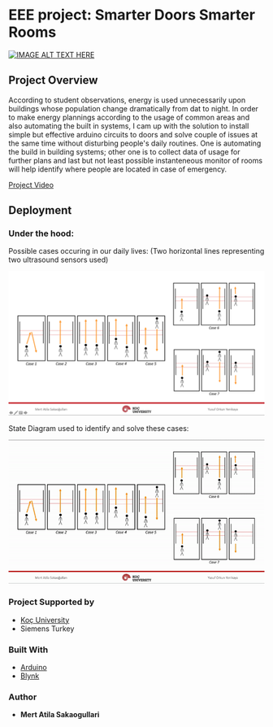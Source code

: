 # EEE project: Smarter Doors Smarter Rooms

[![IMAGE ALT TEXT HERE](https://img.youtube.com/vi/Bje5tg9hI5Y&t=8s/maxresdefault.jpg)](https://www.youtube.com/watch?v=Bje5tg9hI5Y&t=8s)

## Project Overview
According to student observations, energy is used unnecessarily upon buildings whose population change dramatically from dat to night. In order to make energy plannings according to the usage of common areas and also automating the built in systems, I cam up with the solution to install simple but effective arduino circuits to doors and solve couple of issues at the same time without disturbing people's daily routines. One is automating the build in building systems; other one is to collect data of usage for further plans and last but not least possible instanteneous monitor of rooms will help identify where people are located in case of emergency. 

[Project Video](https://www.youtube.com/watch?v=Bje5tg9hI5Y&t=8s)

## Deployment

### Under the hood:

Possible cases occuring in our daily lives:
(Two horizontal lines representing two ultrasound sensors used)

![picture](https://github.com/Matiatus/Smarter-Doors-Smarter-Rooms/blob/master/images/Cases.png)

State Diagram used to identify and solve these cases: 

![](https://github.com/Matiatus/Smarter-Doors-Smarter-Rooms/blob/master/images/States.gif)

### Project Supported by

* [Koç University](https://www.ku.edu.tr)
* Siemens Turkey


### Built With

* [Arduino](https://www.arduino.cc)
* [Blynk](http://blynkkk.github.io)


### Author

* **Mert Atila Sakaogullari** 


